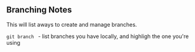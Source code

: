 ## Branching Notes

This will list aways to create and manage branches.

`git branch ` - list branches you have locally, and highligh the one you're using
